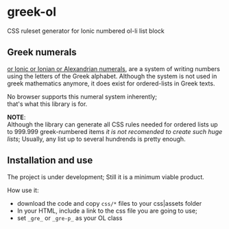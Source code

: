 # greek-ol

CSS ruleset generator for Ionic numbered ol-li list block



## Greek numerals

[or Ionic or Ionian or Alexandrian numerals](https://en.wikipedia.org/wiki/Greek_numerals),
are a system of writing numbers
using the letters of the Greek alphabet. Although the system is not used
in greek mathematics anymore, it does exist for ordered-lists in Greek texts.

No browser supports this numeral system inherently;  
that's what this library is for.

**NOTE**:   
Although the library can generate all CSS rules needed for ordered lists
up to 999.999 greek-numbered items _it is not recomended to create
such huge lists_; Usually, any list up to several hundrends is pretty enough.



## Installation and use

The project is under development; Still it is a minimum viable product.

How use it: 

* download the code and copy ```css/*``` files to your css|assets folder
* In your HTML, include a link to the css file you are going to use;
* set ```_gre_``` or ```_gre-p_``` as your OL class

